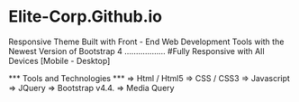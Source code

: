 # Elite-Corp.Github.io
Responsive Theme Built with Front - End Web Development Tools with the Newest Version of Bootstrap 4 
..................
#Fully Responsive with All Devices [Mobile - Desktop] 

*** Tools and Technologies ***
=> Html / Html5
=> CSS / CSS3
=> Javascript 
=> JQuery
=> Bootstrap v4.4.
=> Media Query

